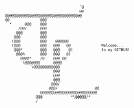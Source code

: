                                           `@       
                                          @@       
        @@@@@@@@@@@@@@@@@@@@@@@@@@@@@@@@@@@        
        @@              @@@                        
          *      @@@    @@@                        
              /@@/      @@@                        
             @@@        @@@                        
            @@@         @@@                        
           (@@@         @@@    @@@@@@              
           (@@@         @@@   @@@   @@              Welcome...
            @@@*        @@@   @@@    @)             to my GITHUB!
             @@@%       @@@   @@@   @)             
               @@@@*    /@    @@@ @@               
                \@@@@@@@      @@@@                 
                    \@@@@@@@@@@@@                  
                              @@@                  
                              @@@                  
                              @@@                  
                             @@@/                  
                            @@@/                 @@
                        @@@@@@@@@@@@@@@@@@@@@@@@@@ 
                      @@@             *\@@@@@/*    
                      /                            

<!--
**taylorsudo/taylorsudo** is a ✨ _special_ ✨ repository because its `README.md` (this file) appears on your GitHub profile.

Here are some ideas to get you started:

- 🔭 I’m currently working on ...
- 🌱 I’m currently learning ...
- 👯 I’m looking to collaborate on ...
- 🤔 I’m looking for help with ...
- 💬 Ask me about ...
- 📫 How to reach me: ...
- 😄 Pronouns: ...
- ⚡ Fun fact: ...
-->
